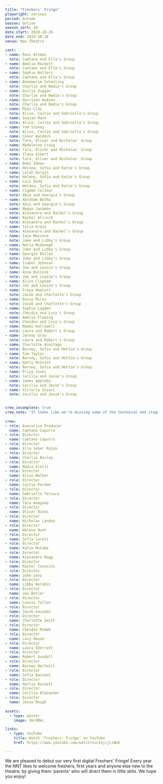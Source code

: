 ```yaml
---
title: "Freshers' Fringe"
playwright: various
period: Autumn
season: Online
season_sort: 10
date_start: 2020-10-28
date_end: 2020-10-28
venue: New Theatre

cast:
- name: Roni Altman
  note: Caetano and Ella's Group
- name: Amelia Hackett
  note: Caetano and Ella's Group
- name: Sophie Walters
  note: Caetano and Ella's Group
- name: Annamarie Schooling 
  note: Charlie and Nadia's Group
- name: Guilia Duggan
  note: Charlie and Nadia's Group
- name: Harrison Hudson
  note: Charlie and Nadia's Group
- name: Mimi Clay
  note: Alice, Caitie and Gabriella's Group
- name: Saajan Mann
  note: Alice, Caitie and Gabriella's Group
- name: Tom Stoney
  note: Alice, Caitie and Gabriella's Group
- name: Conor Waldock
  note: Tara, Oliver and Nicholas' Group
- name: Madeleine Craig
  note: Tara, Oliver and Nicholas' Group
- name: Ylana Gibert
  note: Tara, Oliver and Nicholas' Group
- name: Demi Idowu
  note: Helena, Sofia and Katie's Group
- name: Lelah Gorgin
  note: Helena, Sofia and Katie's Group
- name: Luci Dodd
  note: Helena, Sofia and Katie's Group
- name: Cigdem Celiker
  note: Abie and Georgia's Group
- name: Abraham Botha
  note: Abie and Georgia's Group
- name: Megan Jackman
  note: Alexandra and Rachel's Group
- name: Rachel Allcock
  note: Alexandra and Rachel's Group
- name: Talia Krais
  note: Alexandra and Rachel's Group
- name: Iain Messore
  note: Jake and Libby's Group
- name: Maria Mcdonagh
  note: Jake and Libby's Group
- name: Georgie Bullen
  note: Jake and Libby's Group
- name: Isabel Johnson
  note: Joe and Lousie's Group
- name: Anna Bulcock
  note: Joe and Lousie's Group
- name: Alice Clapham
  note: Joe and Lousie's Group
- name: Freya Howcutt
  note: Jacob and Charlotte's Group
- name: Daisy Miles
  note: Jacob and Charlotte's Group
- name: Sophie Lagden
  note: Cheidza and Lucy's Group
- name: Amelia Fleming
  note: Cheidza and Lucy's Group
- name: Naomi Hallowell
  note: Laura and Robert's Group
- name: Jeremy Grau
  note: Laura and Robert's Group
- name: Charlotte Armitage
  note: Barney, Sofia and Hettie's Group
- name: Tom Taylor 
  note: Barney, Sofia and Hettie's Group
- name: Hatty McGrath  
  note: Barney, Sofia and Hettie's Group
- name: Priya Joshi
  note: Cecilia and Jesse's Group
- name: James Appleby
  note: Cecilia and Jesse's Group
- name: Victoria Inzari
  note: Cecilia and Jesse's Group
 

crew_incomplete: true 
crew_note: "It looks like we're missing some of the technical and stage crew."
  
crew: 
- role: Executive Producer
  name: Caetano Capurro
- role: Director 
  name: Caetano Capurro
- role: Director 
  name: Ella Seber Rajan
- role: Director 
  name: Charlie Basley
- role: Director 
  name: Nadia Elalfi
- role: Director 
  name: Alice Walker
- role: Director 
  name: Caitie Pardoe
- role: Director 
  name: Gabriella Teriaca
- role: Director 
  name: Tara Anegada
- role: Director 
  name: Oliver Binns
- role: Director 
  name: Nicholas Landon
- role: Director 
  name: Helena Hunt
- role: Director 
  name: Sofia Loreti
- role: Director 
  name: Katie McCabe
- role: Director 
  name: Alexandra Hogg
- role: Director 
  name: Rachel Coussins
- role: Director 
  name: Jake Levy
- role: Director 
  name: Libby Horobin
- role: Director 
  name: Joe Butler
- role: Director 
  name: Louise Tallon
- role: Director 
  name: Jacob Gausden
- role: Director 
  name: Charlotte Smith
- role: Director 
  name: Cheidza McNab
- role: Director 
  name: Lucy House
- role: Director 
  name: Laura Sherratt
- role: Director 
  name: Robert Goodall
- role: Director 
  name: Barney Hartwill
- role: Director 
  name: Sofia Bassani
- role: Director 
  name: Hettie Rockell
- role: Director 
  name: Cecilia Alexander
- role: Director 
  name: Jesse Rough
  
assets:
  - type: poster
    image: 36rdBkc

links: 
  - type: YouTube 
    title: Watch 'Freshers' Fringe' on YouTube
    href: https://www.youtube.com/watch?v=cIojcjLzWoE

---
```


We are pleased to debut our very first digital Freshers' Fringe! Every year the NNT likes to welcome freshers, first years and anyone else new to the theatre, by giving them 'parents' who will direct them in little skits. We hope you enjoy!
